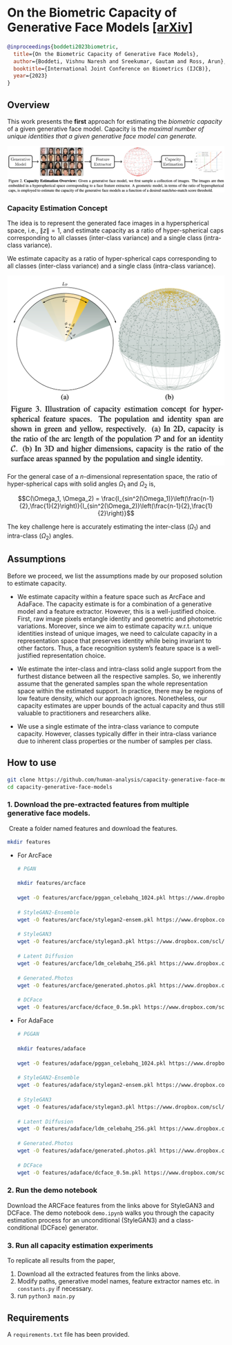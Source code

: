 # On the Biometric Capacity of Generative Face Models [[arXiv]](https://arxiv.org/abs/arXiv:2308.02065)

```BibTex
@inproceedings{boddeti2023biometric,
  title={On the Biometric Capacity of Generative Face Models},
  author={Boddeti, Vishnu Naresh and Sreekumar, Gautam and Ross, Arun},
  booktitle={International Joint Conference on Biometrics (IJCB)},
  year={2023}
}
```

## Overview

This work presents the **first** approach for estimating the *biometric capacity* of a given generative face model. Capacity is the *maximal number of unique identities that a given generative face model can generate.* 

![capacity estimation concept for hyper-spherical representation space](./assets/overview.png "capacity estimation concept for hyper-spherical representation space")

### Capacity Estimation Concept

The idea is to represent the generated face images in a hyperspherical space, i.e., $\|z\|=1$, and estimate capacity as a ratio of hyper-spherical caps corresponding to all classes (inter-class variance) and a single class (intra-class variance).

We estimate capacity as a ratio of hyper-spherical caps corresponding to all classes (inter-class variance) and a single class (intra-class variance).

![alt text](./assets/capacity-estimation-concept.png "capacity estimation concept for hyper-spherical representation space")

For the general case of a $n$-dimensional representation space, the ratio of hyper-spherical caps with solid angles $\Omega_1$ and $\Omega_2$ is,

$$C(\Omega_1, \Omega_2) = \frac{I_{sin^2(\Omega_1)}\left(\frac{n-1}{2},\frac{1}{2}\right)}{I_{sin^2(\Omega_2)}\left(\frac{n-1}{2},\frac{1}{2}\right)}$$

The key challenge here is accurately estimating the inter-class ($\Omega_1$) and intra-class ($\Omega_2$) angles.

## Assumptions

Before we proceed, we list the assumptions made by our proposed solution to estimate capacity.

- We estimate capacity within a feature space such as ArcFace and AdaFace. The capacity estimate is for a combination of a generative model and a feature extractor. However, this is a well-justified choice. First, raw image pixels entangle identity and geometric and photometric variations. Moreover, since we aim to estimate capacity w.r.t. unique identities instead of unique images, we need to calculate capacity in a representation space that preserves identity while being invariant to other factors. Thus, a face recognition system’s feature space is a well-justified representation choice.

- We estimate the inter-class and intra-class solid angle support from the furthest distance between all the respective samples. So, we inherently assume that the generated samples span the whole representation space within the estimated support. In practice, there may be regions of low feature density, which our approach ignores. Nonetheless, our capacity estimates are upper bounds of the actual capacity and thus still valuable to practitioners and researchers alike.

- We use a single estimate of the intra-class variance to compute capacity. However, classes typically differ in their intra-class variance due to inherent class properties or the number of samples per class.

## How to use

```bash
git clone https://github.com/human-analysis/capacity-generative-face-models
cd capacity-generative-face-models
```

### 1. Download the pre-extracted features from multiple generative face models.

​	Create a folder named features and download the features.

```bash
mkdir features
```

- For ArcFace
  ```bash
  # PGAN
  
  mkdir features/arcface
  
  wget -O features/arcface/pggan_celebahq_1024.pkl https://www.dropbox.com/scl/fi/v7zr1mjixna42024tzupv/pggan_celebahq_1024.pkl?rlkey=x0yylm41c0y6xxu3hh4n7ggt5&dl=1
  
  # StyleGAN2-Ensemble
  wget -O features/arcface/stylegan2-ensem.pkl https://www.dropbox.com/scl/fi/96785gs6txsj0zwc62xh7/stylegan2-ensem.pkl?rlkey=b30fjn5oy4da1iyec1aamllvz&dl=1
  
  # StyleGAN3
  wget -O features/arcface/stylegan3.pkl https://www.dropbox.com/scl/fi/k0k76pigzbnat49ktexxf/stylegan3.pkl?rlkey=jsg4s0uxhj15jkovfaxf9mkq5&dl=1
  
  # Latent Diffusion
  wget -O features/arcface/ldm_celebahq_256.pkl https://www.dropbox.com/scl/fi/qmfz69zo9wiee50yh5r5g/ldm_celebahq_256.pkl?rlkey=58zb255x375k8pif8obec0kzm&dl=1
  
  # Generated.Photos
  wget -O features/arcface/generated.photos.pkl https://www.dropbox.com/scl/fi/7eiza4e0hxx0rdzewgrbo/generated.photos.pkl?rlkey=lrvik48cjvihnu6k2nr54cxhw&dl=1
  
  # DCFace
  wget -O features/arcface/dcface_0.5m.pkl https://www.dropbox.com/scl/fi/twe5yjyj5r0zcahg9cy6y/dcface_0.5m.pkl?rlkey=awl795v2lzhorf2qhxdtroxar&dl=1
  ```
  
- For AdaFace
  ```bash
  # PGGAN
  
  mkdir features/adaface
  
  wget -O features/adaface/pggan_celebahq_1024.pkl https://www.dropbox.com/scl/fi/x2nrg2stu6w7dckyed400/pggan_celebahq_1024.pkl?rlkey=xanxngi06jt7rqhjqks10r73x&dl=1
  
  # StyleGAN2-Ensemble
  wget -O features/adaface/stylegan2-ensem.pkl https://www.dropbox.com/scl/fi/7gva422lcp2wduzv079ma/stylegan2-ensem.pkl?rlkey=psgzw3hkv2e7fneo82pp69g98&dl=1
  
  # StyleGAN3
  wget -O features/adaface/stylegan3.pkl https://www.dropbox.com/scl/fi/9mz8vtnm18d2suzkvudtb/stylegan3.pkl?rlkey=clmnl035o4e24cwa1y1et4trw&dl=1
  
  # Latent Diffusion
  wget -O features/adaface/ldm_celebahq_256.pkl https://www.dropbox.com/scl/fi/g0sj9x0y7ciwky5zg1tln/ldm_celebahq_256.pkl?rlkey=j42npo4godbm7b61h2umcwkcl&dl=1
  
  # Generated.Photos
  wget -O features/adaface/generated.photos.pkl https://www.dropbox.com/scl/fi/nkk4zk74n2th97xnc1gbd/generated.photos.pkl?rlkey=8veot2a9gia79eo6vuakbu5s9&dl=1
  
  # DCFace
  wget -O features/adaface/dcface_0.5m.pkl https://www.dropbox.com/scl/fi/dgkajfrqxbvtad355fqwj/dcface_0.5m.pkl?rlkey=gwcsr4u221d8zgkwk5tcwxs23&dl=1
  ```
  
  

### 2. Run the demo notebook

Download the ARCFace features from the links above for StyleGAN3 and DCFace. The demo notebook ```demo.ipynb``` walks you through the capacity estimation process for an unconditional (StyleGAN3) and a class-conditional (DCFace) generator.

### 3. Run all capacity estimation experiments

To replicate all results from the paper,

1. Download all the extracted features from the links above.
2. Modify paths, generative model names, feature extractor names etc. in ```constants.py``` if necessary.
3. run ```python3 main.py```

## Requirements

A `requirements.txt` file has been provided.

